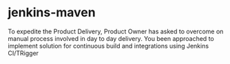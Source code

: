 # jenkins-maven
To expedite the Product Delivery, Product Owner has asked to overcome on manual process involved in day to day delivery. You been approached to implement solution for continuous build and integrations using Jenkins 
CI/TRigger
